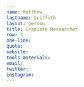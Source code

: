```yaml
---
name: Matthew
lastname: Griffith
layout: person
title: Graduate Researcher
row: 3
one-line: 
quote: 
website:
tools-materials:
email:
twitter:
instagram:
---
```

